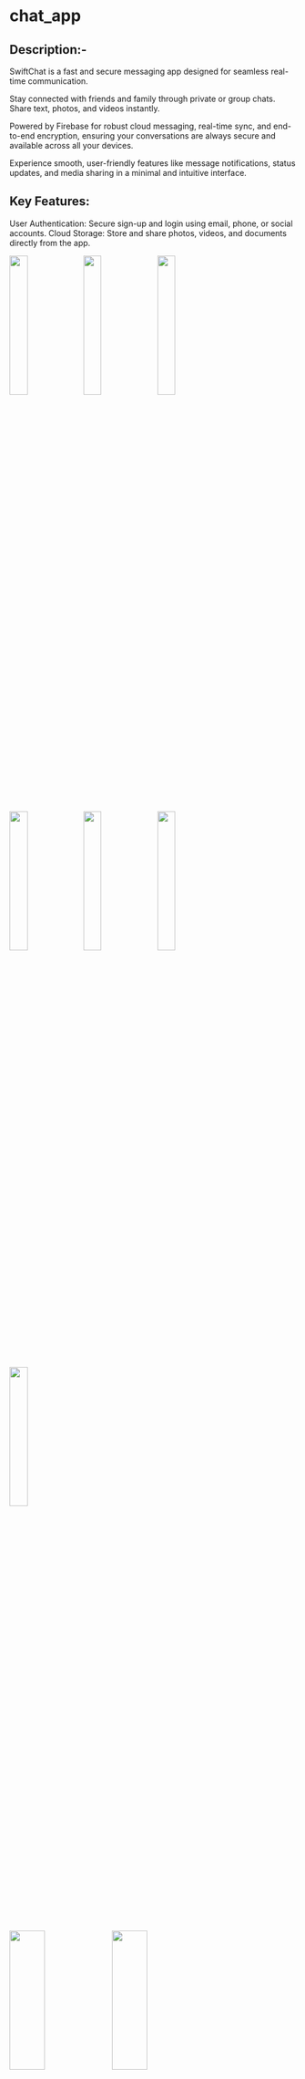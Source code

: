 # chat_app


## Description:-

SwiftChat is a fast and secure messaging app designed for seamless real-time communication.

Stay connected with friends and family through private or group chats. Share text, photos, and videos instantly.

Powered by Firebase for robust cloud messaging, real-time sync, and end-to-end encryption, ensuring your conversations are always secure and available across all your devices.

Experience smooth, user-friendly features like message notifications, status updates, and media sharing in a minimal and intuitive interface.

## Key Features:

User Authentication: Secure sign-up and login using email, phone, or social accounts.
Cloud Storage: Store and share photos, videos, and documents directly from the app.


<p>
  <img src = "https://github.com/user-attachments/assets/a070e592-8e40-4bc8-b4f8-2412484d7af2" height = 25%  width = 25%>
  <img src = "https://github.com/user-attachments/assets/2f93a59b-5654-4e6e-bf20-76b7f756c9e3" height = 25%  width = 25%>
  <img src = "https://github.com/user-attachments/assets/a63baa66-f992-4ce3-847e-8c74242ad376" height = 25%  width = 25%>
  <img src = "https://github.com/user-attachments/assets/a4ef73c8-c213-4f53-9804-791582230a93" height = 25%  width = 25%>
   <img src = "https://github.com/user-attachments/assets/5b1c3afc-49d8-460e-a9be-a3b20e7ce1d6" height = 25%  width = 25%>
   <img src = "https://github.com/user-attachments/assets/15793722-f896-4e2d-960e-9a271f7772d8" height = 25%  width = 25%>
  <img src = "https://github.com/user-attachments/assets/9c5244fc-792a-45ea-ac03-b853684c315a" height = 25%  width = 25%>
  
</p>
<h>
  <img src = "https://github.com/user-attachments/assets/bb561774-bf3a-4830-b30a-918a6bb68fab" height = 25%  width = 35%>
  <img src = "https://github.com/user-attachments/assets/577faaff-05ea-4cd5-876c-9f5e8d1623c3" height = 25%  width = 35%>
</h>

<div align="center">
<a href="https://github.com/user-attachments/assets/5086099d-249c-4dc0-a975-1a0d7a6aa45c"> App video!</a>
</div>



